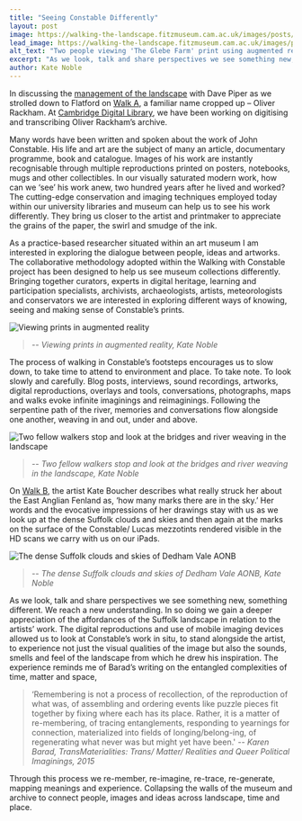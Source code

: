 ```yaml
---
title: "Seeing Constable Differently"
layout: post
image: https://walking-the-landscape.fitzmuseum.cam.ac.uk/images/posts/Seeing-Differently_preview.jpg
lead_image: https://walking-the-landscape.fitzmuseum.cam.ac.uk/images/posts/Seeing-Differently.jpg
alt_text: "Two people viewing 'The Glebe Farm' print using augmented reality in situ"
excerpt: "As we look, talk and share perspectives we see something new, something different. We reach a new understanding."
author: Kate Noble
---
```

In discussing the [management of the landscape]({{site.url}}/blog/lookingafter/) with Dave Piper as we strolled down to Flatford on [Walk A]({{site.url}}/walks/Walk-A/), a familiar name cropped up – Oliver Rackham. At [Cambridge Digital Library](https://cudl.lib.cam.ac.uk/), we have been working on digitising and transcribing Oliver Rackham’s archive. 

Many words have been written and spoken about the work of John Constable. His life and art are the subject of many an article, documentary programme, book and catalogue. Images of his work are instantly recognisable through multiple reproductions printed on posters, notebooks, mugs and other collectibles. In our visually saturated modern work, how can we ‘see’ his work anew, two hundred years after he lived and worked? The cutting-edge conservation and imaging techniques employed today within our university libraries and museum can help us to see his work differently. They bring us closer to the artist and printmaker to appreciate the grains of the paper, the swirl and smudge of the ink.

As a practice-based researcher situated within an art museum I am interested in exploring the dialogue between people, ideas and artworks. The collaborative methodology adopted within the Walking with Constable project has been designed to help us see museum collections differently. Bringing together curators, experts in digital heritage, learning and participation specialists, archivists, archaeologists, artists, meteorologists and conservators we are interested in exploring different ways of knowing, seeing and making sense of Constable’s prints. 

![Viewing prints in augmented reality]({{site.url}}/images/posts/Viewing.jpg)
>-- <cite>Viewing prints in augmented reality, Kate Noble</cite>

The process of walking in Constable’s footsteps encourages us to slow down, to take time to attend to environment and place. To take note. To look slowly and carefully. Blog posts, interviews, sound recordings, artworks, digital reproductions, overlays and tools, conversations, photographs, maps and walks evoke infinite imaginings and reimaginings. Following the serpentine path of the river, memories and conversations flow alongside one another, weaving in and out, under and above. 

![Two fellow walkers stop and look at the bridges and river weaving in the landscape]({{site.url}}/images/posts/Weaving-Landscape.jpg)
>-- <cite>Two fellow walkers stop and look at the bridges and river weaving in the landscape, Kate Noble</cite>

On [Walk B]({{site.url}}/walks/Walk-B/), the artist Kate Boucher describes what really struck her about the East Anglian Fenland as, ‘how many marks there are in the sky.’ Her words and the evocative impressions of her drawings stay with us as we look up at the dense Suffolk clouds and skies and then again at the marks on the surface of the Constable/ Lucas mezzotints rendered visible in the HD scans we carry with us on our iPads. 

![The dense Suffolk clouds and skies of Dedham Vale AONB]({{site.url}}/images/posts/Clouded-Landscape.jpg)
>-- <cite>The dense Suffolk clouds and skies of Dedham Vale AONB, Kate Noble</cite>

As we look, talk and share perspectives we see something new, something different. We reach a new understanding. In so doing we gain a deeper appreciation of the affordances of the Suffolk landscape in relation to the artists’ work. The digital reproductions and use of mobile imaging devices allowed us to look at Constable’s work in situ, to stand alongside the artist, to experience not just the visual qualities of the image but also the sounds, smells and feel of the landscape from which he drew his inspiration. The experience reminds me of Barad’s writing on the entangled complexities of time, matter and space, 

> ‘Remembering is not a process of recollection, of the reproduction of what was, of assembling and ordering events like puzzle pieces fit together by fixing where each has its place. Rather, it is a matter of re-membering, of tracing entanglements, responding to yearnings for connection, materialized into fields of longing/belong-ing, of regenerating what never was but might yet have been.'
> -- <cite>Karen Barad, TransMaterialities: Trans/ Matter/ Realities and Queer Political Imaginings, 2015</cite>

Through this process we re-member, re-imagine, re-trace, re-generate, mapping meanings and experience. Collapsing the walls of the museum and archive to connect people, images and ideas across landscape, time and place.